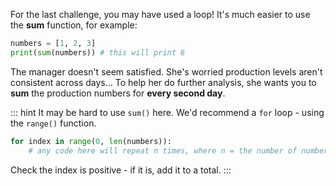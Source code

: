 
For the last challenge, you may have used a loop!
It's much easier to use the **sum** function, for example:
```python
numbers = [1, 2, 3]
print(sum(numbers)) # this will print 6
```



The manager doesn't seem satisfied. She's worried production levels aren't consistent across days... To help her do further analysis, she wants you to **sum** the production numbers for **every second day**.

::: hint
It may be hard to use `sum()` here.
We'd recommend a `for` loop - using the `range()` function.
```python
for index in range(0, len(numbers)):
    # any code here will repeat n times, where n = the number of numbers
```
Check the index is positive - if it is, add it to a total.
:::

